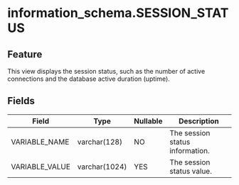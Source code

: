 information_schema.SESSION_STATUS
======================================================


Feature
-----------

This view displays the session status, such as the number of active connections and the database active duration (uptime).

Fields
-------------



| **Field** | **Type** | **Nullable** | **Description** |
|----------------|---------------|----------------|-------------|
| VARIABLE_NAME | varchar(128) | NO | The session status information. |
| VARIABLE_VALUE | varchar(1024) | YES | The session status value. |



